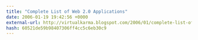 ```yaml
---
title: "Complete List of Web 2.0 Applications"
date: 2006-01-19 19:42:56 +0000
external-url: http://virtualkarma.blogspot.com/2006/01/complete-list-of-web-20-applications.html
hash: 60521de59b98407306ff4cc5c6eb30c9
---
```



